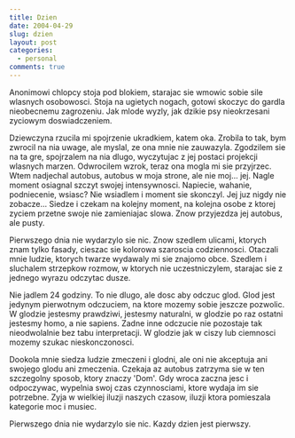 ```yaml
---
title: Dzien
date: 2004-04-29
slug: dzien
layout: post
categories:
  - personal
comments: true
---
```


Anonimowi chlopcy stoja pod blokiem, starajac sie wmowic sobie sile wlasnych osobowosci. Stoja na ugietych nogach, gotowi skoczyc do gardla nieobecnemu zagrozeniu. Jak mlode wyzly, jak dzikie psy nieokrzesani zyciowym doswiadczeniem.

<!--more-->

Dziewczyna rzucila mi spojrzenie ukradkiem, katem oka. Zrobila to tak, bym zwrocil na nia uwage, ale myslal, ze ona mnie nie zauwazyla. Zgodzilem sie na ta gre, spojrzalem na nia dlugo, wyczytujac z jej postaci projekcji wlasnych marzen. Odwrocilem wzrok, teraz ona mogla mi sie przyjrzec.
Wtem nadjechal autobus, autobus w moja strone, ale nie moj... jej. Nagle moment osiagnal szczyt swojej intensywnosci. Napiecie, wahanie, podniecenie, wsiasc? Nie wsiadlem i moment sie skonczyl. Jej juz nigdy nie zobacze... 
Siedze i czekam na kolejny moment, na kolejna osobe z ktorej zyciem przetne swoje nie zamieniajac slowa. Znow przyjezdza jej autobus, ale pusty.

Pierwszego dnia nie wydarzylo sie nic. Znow szedlem ulicami, ktorych znam tylko fasady, cieszac sie kolorowa szaroscia codziennosci. Otaczali mnie ludzie, ktorych twarze wydawaly mi sie znajomo obce. Szedlem i sluchalem strzepkow rozmow, w ktorych nie uczestniczylem, starajac sie z jednego wyrazu odczytac dusze.

Nie jadlem 24 godziny. To nie dlugo, ale dosc aby odczuc glod. Glod jest jedynym pierwotnym odczuciem, na ktore mozemy sobie jeszcze pozwolic. W glodzie jestesmy prawdziwi, jestesmy naturalni, w glodzie po raz ostatni jestesmy homo, a nie sapiens. Zadne inne odczucie nie pozostaje tak nieodwolalnie bez tabu interpretacji. W glodzie jak w ciszy lub ciemnosci mozemy szukac nieskonczonosci.

Dookola mnie siedza ludzie zmeczeni i glodni, ale oni nie akceptuja ani swojego glodu ani zmeczenia. Czekaja az autobus zatrzyma sie w ten szczegolny sposob, ktory znaczy 'Dom'. Gdy wroca zaczna jesc i odpoczywac, wypelnia swoj czas czynnosciami, ktore wydaja im sie potrzebne. Zyja w wielkiej iluzji naszych czasow, iluzji ktora pomieszala kategorie moc i musiec.

Pierwszego dnia nie wydarzylo sie nic.
Kazdy dzien jest pierwszy.